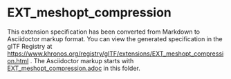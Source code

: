 <!--
Copyright 2022 The Khronos Group Inc.
SPDX-License-Identifier: LicenseRef-KhronosSpecCopyright
-->

# EXT_meshopt_compression

This extension specification has been converted from Markdown to Asciidoctor markup format.
You can view the generated specification in the glTF Registry at
https://www.khronos.org/registry/glTF/extensions/EXT_meshopt_compression.html .
The Asciidoctor markup starts with [EXT_meshopt_compression.adoc](EXT_meshopt_compression.adoc) in this folder.
